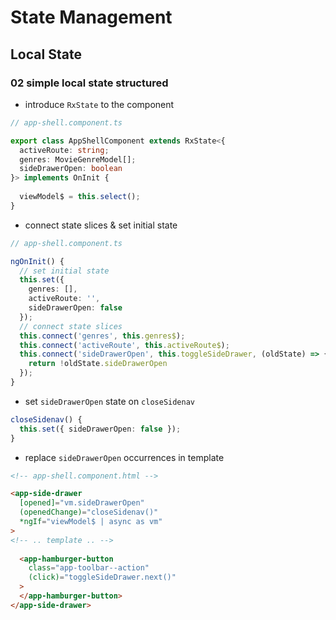# State Management

## Local State

### 02 simple local state structured

* introduce `RxState` to the component

```ts
// app-shell.component.ts

export class AppShellComponent extends RxState<{
  activeRoute: string;
  genres: MovieGenreModel[];
  sideDrawerOpen: boolean
}> implements OnInit {
  
  viewModel$ = this.select();
}
```

* connect state slices & set initial state

```ts
// app-shell.component.ts

ngOnInit() {
  // set initial state
  this.set({
    genres: [],
    activeRoute: '',
    sideDrawerOpen: false
  });
  // connect state slices
  this.connect('genres', this.genres$);
  this.connect('activeRoute', this.activeRoute$);
  this.connect('sideDrawerOpen', this.toggleSideDrawer, (oldState) => {
    return !oldState.sideDrawerOpen
  });
}
```

* set `sideDrawerOpen` state on `closeSidenav`
```ts
closeSidenav() {
  this.set({ sideDrawerOpen: false });
}
```

* replace `sideDrawerOpen` occurrences in template

```html
<!-- app-shell.component.html -->

<app-side-drawer
  [opened]="vm.sideDrawerOpen"
  (openedChange)="closeSidenav()"
  *ngIf="viewModel$ | async as vm"
>
<!-- .. template .. -->
  
  <app-hamburger-button
    class="app-toolbar--action"
    (click)="toggleSideDrawer.next()"
  >
  </app-hamburger-button>
</app-side-drawer>
```

